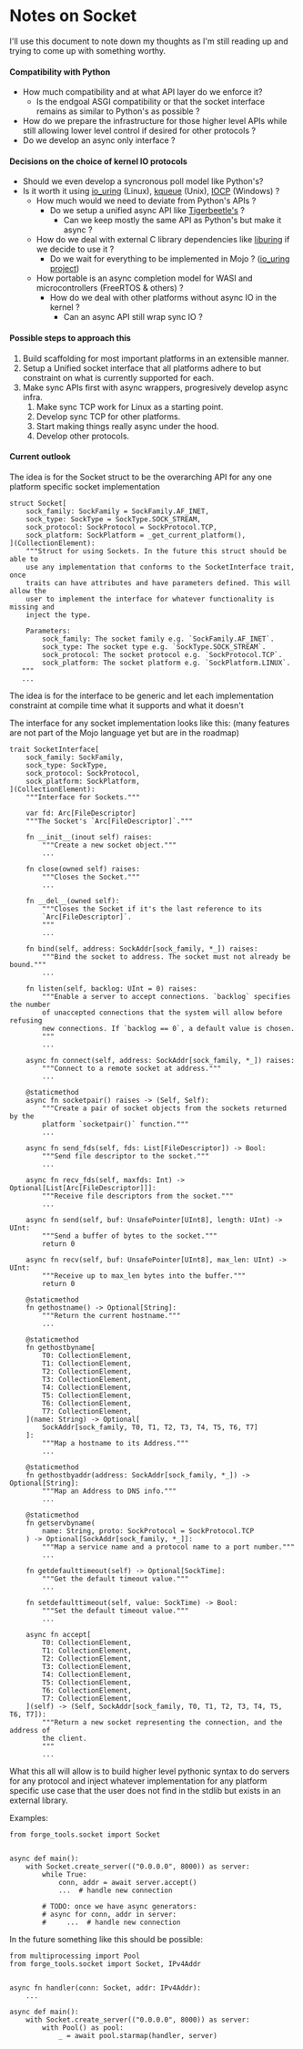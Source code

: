 # Notes on Socket
I'll use this document to note down my thoughts as I'm still reading up and
trying to come up with something worthy.


#### Compatibility with Python
- How much compatibility and at what API layer do we enforce it?
    - Is the endgoal ASGI compatibility or that the socket interface remains as
    similar to Python's as possible ?
- How do we prepare the infrastructure for those higher level APIs while still
allowing lower level control if desired for other protocols ?
- Do we develop an async only interface ?


#### Decisions on the choice of kernel IO protocols
- Should we even develop a syncronous poll model like Python's?
- Is it worth it using [io_uring](https://kernel.dk/io_uring.pdf) (Linux),
[kqueue](https://man.freebsd.org/cgi/man.cgi?query=kqueue&sektion=2) (Unix),
[IOCP](
https://learn.microsoft.com/en-us/windows/win32/fileio/i-o-completion-ports)
(Windows) ?
    - How much would we need to deviate from Python's APIs ?
        - Do we setup a unified async API like [Tigerbeetle's](
https://tigerbeetle.com/blog/a-friendly-abstraction-over-iouring-and-kqueue) ?
            - Can we keep mostly the same API as Python's but make it async ?
    - How do we deal with external C library dependencies like [liburing](
    https://github.com/axboe/liburing) if we decide to use it ?
        - Do we wait for everything to be implemented in Mojo ? 
        ([io_uring project](https://github.com/dmitry-salin/io_uring))
    - How portable is an async completion model for WASI and microcontrollers
    (FreeRTOS & others) ?
        - How do we deal with other platforms without async IO in the kernel ?
            - Can an async API still wrap sync IO ?


#### Possible steps to approach this
1. Build scaffolding for most important platforms in an extensible manner.
2. Setup a Unified socket interface that all platforms adhere to but constraint
on what is currently supported for each.
3. Make sync APIs first with async wrappers, progresively develop async infra.
    1. Make sync TCP work for Linux as a starting point.
    2. Develop sync TCP for other platforms.
    3. Start making things really async under the hood.
    4. Develop other protocols.



#### Current outlook
The idea is for the Socket struct to be the overarching API for any one platform
specific socket implementation
```mojo
struct Socket[
    sock_family: SockFamily = SockFamily.AF_INET,
    sock_type: SockType = SockType.SOCK_STREAM,
    sock_protocol: SockProtocol = SockProtocol.TCP,
    sock_platform: SockPlatform = _get_current_platform(),
](CollectionElement):
    """Struct for using Sockets. In the future this struct should be able to
    use any implementation that conforms to the SocketInterface trait, once
    traits can have attributes and have parameters defined. This will allow the
    user to implement the interface for whatever functionality is missing and
    inject the type.

    Parameters:
        sock_family: The socket family e.g. `SockFamily.AF_INET`.
        sock_type: The socket type e.g. `SockType.SOCK_STREAM`.
        sock_protocol: The socket protocol e.g. `SockProtocol.TCP`.
        sock_platform: The socket platform e.g. `SockPlatform.LINUX`.
   """
   ...
```

The idea is for the interface to be generic and let each implementation
constraint at compile time what it supports and what it doesn't

The interface for any socket implementation looks like this:
(many features are not part of the Mojo language yet but are in the roadmap)
```mojo
trait SocketInterface[
    sock_family: SockFamily,
    sock_type: SockType,
    sock_protocol: SockProtocol,
    sock_platform: SockPlatform,
](CollectionElement):
    """Interface for Sockets."""

    var fd: Arc[FileDescriptor]
    """The Socket's `Arc[FileDescriptor]`."""

    fn __init__(inout self) raises:
        """Create a new socket object."""
        ...

    fn close(owned self) raises:
        """Closes the Socket."""
        ...

    fn __del__(owned self):
        """Closes the Socket if it's the last reference to its
        `Arc[FileDescriptor]`.
        """
        ...

    fn bind(self, address: SockAddr[sock_family, *_]) raises:
        """Bind the socket to address. The socket must not already be bound."""
        ...

    fn listen(self, backlog: UInt = 0) raises:
        """Enable a server to accept connections. `backlog` specifies the number
        of unaccepted connections that the system will allow before refusing
        new connections. If `backlog == 0`, a default value is chosen.
        """
        ...

    async fn connect(self, address: SockAddr[sock_family, *_]) raises:
        """Connect to a remote socket at address."""
        ...

    @staticmethod
    async fn socketpair() raises -> (Self, Self):
        """Create a pair of socket objects from the sockets returned by the
        platform `socketpair()` function."""
        ...

    async fn send_fds(self, fds: List[FileDescriptor]) -> Bool:
        """Send file descriptor to the socket."""
        ...

    async fn recv_fds(self, maxfds: Int) -> Optional[List[Arc[FileDescriptor]]]:
        """Receive file descriptors from the socket."""
        ...

    async fn send(self, buf: UnsafePointer[UInt8], length: UInt) -> UInt:
        """Send a buffer of bytes to the socket."""
        return 0

    async fn recv(self, buf: UnsafePointer[UInt8], max_len: UInt) -> UInt:
        """Receive up to max_len bytes into the buffer."""
        return 0

    @staticmethod
    fn gethostname() -> Optional[String]:
        """Return the current hostname."""
        ...

    @staticmethod
    fn gethostbyname[
        T0: CollectionElement,
        T1: CollectionElement,
        T2: CollectionElement,
        T3: CollectionElement,
        T4: CollectionElement,
        T5: CollectionElement,
        T6: CollectionElement,
        T7: CollectionElement,
    ](name: String) -> Optional[
        SockAddr[sock_family, T0, T1, T2, T3, T4, T5, T6, T7]
    ]:
        """Map a hostname to its Address."""
        ...

    @staticmethod
    fn gethostbyaddr(address: SockAddr[sock_family, *_]) -> Optional[String]:
        """Map an Address to DNS info."""
        ...

    @staticmethod
    fn getservbyname(
        name: String, proto: SockProtocol = SockProtocol.TCP
    ) -> Optional[SockAddr[sock_family, *_]]:
        """Map a service name and a protocol name to a port number."""
        ...

    fn getdefaulttimeout(self) -> Optional[SockTime]:
        """Get the default timeout value."""
        ...

    fn setdefaulttimeout(self, value: SockTime) -> Bool:
        """Set the default timeout value."""
        ...

    async fn accept[
        T0: CollectionElement,
        T1: CollectionElement,
        T2: CollectionElement,
        T3: CollectionElement,
        T4: CollectionElement,
        T5: CollectionElement,
        T6: CollectionElement,
        T7: CollectionElement,
    ](self) -> (Self, SockAddr[sock_family, T0, T1, T2, T3, T4, T5, T6, T7]):
        """Return a new socket representing the connection, and the address of
        the client.
        """
        ...
```


What this all will allow is to build higher level pythonic syntax to do servers
for any protocol and inject whatever implementation for any platform specific
use case that the user does not find in the stdlib but exists in an external
library.

Examples:

```mojo
from forge_tools.socket import Socket


async def main():
    with Socket.create_server(("0.0.0.0", 8000)) as server:
        while True:
            conn, addr = await server.accept()
            ...  # handle new connection

        # TODO: once we have async generators:
        # async for conn, addr in server:
        #     ...  # handle new connection
```

In the future something like this should be possible:
```mojo
from multiprocessing import Pool
from forge_tools.socket import Socket, IPv4Addr


async fn handler(conn: Socket, addr: IPv4Addr):
    ...

async def main():
    with Socket.create_server(("0.0.0.0", 8000)) as server:
        with Pool() as pool:
            _ = await pool.starmap(handler, server)
```
